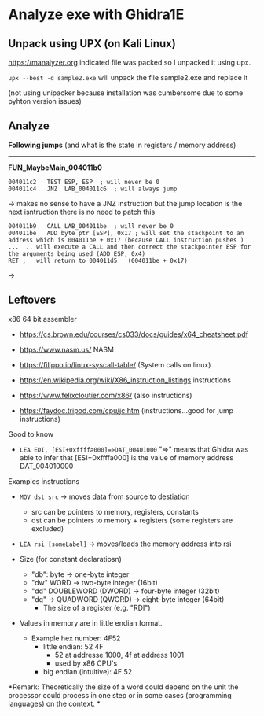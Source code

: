 # Analyze exe with Ghidra1E


## Unpack using UPX (on Kali Linux)
https://manalyzer.org  indicated file was packed so I unpacked it using upx. 

`upx --best -d sample2.exe` will unpack the file sample2.exe and replace it

(not using unipacker because installation was cumbersome due to some pyhton version issues)

## Analyze

**Following jumps** (and what is the state in registers / memory address)


-------------
**FUN_MaybeMain_004011b0**

```
004011c2   TEST ESP, ESP  ; will never be 0 
004011c4   JNZ  LAB_004011c6  ; will always jump
```
-> makes no sense to have a JNZ instruction but the jump location is the next isntruction there is no need to patch this



```
004011b9   CALL LAB_004011be  ; will never be 0 
004011be   ADD byte ptr [ESP], 0x17 ; will set the stackpoint to an address which is 004011be + 0x17 (because CALL instruction pushes ) 
...  .. will execute a CALL and then correct the stackpointer ESP for the arguments being used (ADD ESP, 0x4)
RET ;   will return to 004011d5   (004011be + 0x17)

```
-> 


## Leftovers

x86 64 bit assembler 
- https://cs.brown.edu/courses/cs033/docs/guides/x64_cheatsheet.pdf 

- https://www.nasm.us/ NASM
- https://filippo.io/linux-syscall-table/ (System calls on linux)
- https://en.wikipedia.org/wiki/X86_instruction_listings instructions
- https://www.felixcloutier.com/x86/ (also instructions)
- https://faydoc.tripod.com/cpu/jc.htm  (instructions...good for jump instructions)


Good to know
- `LEA EDI, [ESI+0xffffa000]=>DAT_00401000`  "=>" means that Ghidra was able to infer that [ESI+0xffffa000] is the value of memory address DAT_004010000


Examples instructions
- `MOV dst src` -> moves data from source to destiation
    - src can be pointers to memory, registers, constants
    - dst can be pointers to memory + registers (some registers are excluded)
- `LEA rsi [someLabel]` -> moves/loads the memory address into rsi   

- Size (for constant declaratiosn)
    - "db": byte ->  one-byte integer
    - "dw"  WORD ->  two-byte integer (16bit)
    - "dd"  DOUBLEWORD (DWORD) -> four-byte integer (32bit)
    - "dq" -> QUADWORD (QWORD) -> eight-byte integer (64bit)
        - The size of a register (e.g. "RDI")
- Values in memory are in little endian format. 
    - Example hex number: 4F52 
        - little endian:  52 4F
            - 52 at addresse 1000, 4f at address 1001
            - used by x86 CPU's
        - big endian (intuitive):  4F 52


*Remark: Theoretically the size of a word could depend on the unit the processor could process in one step or in some cases (programming languages) on the context. * 

